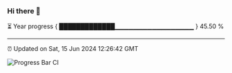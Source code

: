 ### Hi there 👋

⏳ Year progress { █████████████▁▁▁▁▁▁▁▁▁▁▁▁▁▁▁▁▁ } 45.50 %

---

⏰ Updated on Sat, 15 Jun 2024 12:26:42 GMT

![Progress Bar CI](https://github.com/liununu/liununu/workflows/Progress%20Bar%20CI/badge.svg)
